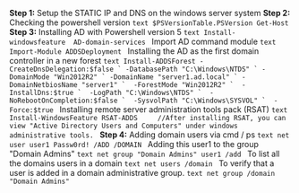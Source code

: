 **Step 1:**
	Setup the STATIC IP and DNS on the windows server system
**Step 2:**
	Checking the powershell version
	```text
		$PSVersionTable.PSVersion
		Get-Host
	```
**Step 3:**
	Installing AD with Powershell version 5
	```text
		Install-windowsfeature 	AD-domain-services
	```
	Import AD command module
	```text
		Import-Module ADDSDeployment
	```
	Installing the AD as the first domain controller in a new forest
	```text
		Install-ADDSForest -CreateDnsDelegation:$false ` -DatabasePath "C:\Windows\NTDS" ` -DomainMode "Win2012R2" ` -DomainName "server1.ad.local" ` -DomainNetbiosName "server1" `  -ForestMode "Win2012R2" `  -InstallDns:$true `  -LogPath "C:\Windows\NTDS" `  -NoRebootOnCompletion:$false `  -SysvolPath "C:\Windows\SYSVOL" `  -Force:$true
	```
	Installing remote server administration tools pack (RSAT)
	```text
		Install-WindowsFeature RSAT-ADDS	
		//After installing RSAT, you can view "Active Directory Users and Computers" under windows administrative tools.
	```
**Step 4:**
	Adding domain users via cmd / ps
	```text
		net user user1 Passw0rd! /ADD /DOMAIN
	```
	Adding this user1 to the group "Domain Admins"
	```text
		net group "Domain Admins" user1 /add
	```
	To list all the domains users in a domain
	```text
		net users /domain
	```
	To verify that a user is added in a domain administrative group.
	```text
		net group /domain "Domain Admins"
	```